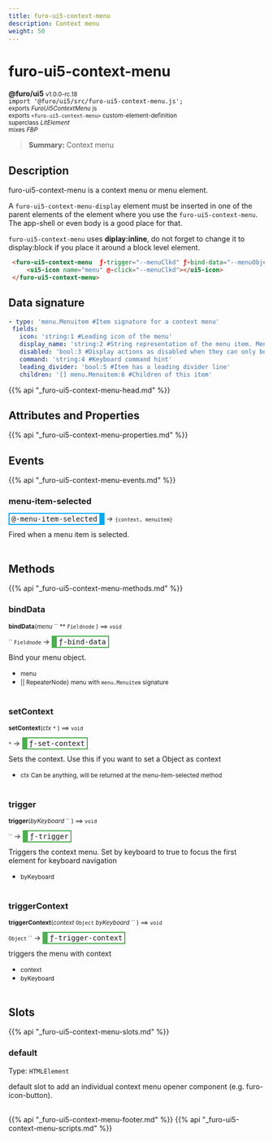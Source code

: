 ```yaml
---
title: furo-ui5-context-menu
description: Context menu
weight: 50
---
```


# furo-ui5-context-menu
**@furo/ui5** <small>v1.0.0-rc.18</small>
<br>`import '@furo/ui5/src/furo-ui5-context-menu.js';`<small>
<br>exports *FuroUi5ContextMenu* js
<br>exports `<furo-ui5-context-menu>` custom-element-definition
<br>superclass *LitElement*
<br> mixes *FBP*</small>

> **Summary:** Context menu

## Description

furo-ui5-context-menu is a context menu or menu element.

A `furo-ui5-context-menu-display` element must be inserted in one of the parent elements of the element where you
use the `furo-ui5-context-menu`. The app-shell or even body is a good place for that.

`furo-ui5-context-menu` uses **diplay:inline**, do not forget to change it to display:block if you place it around a block level element.

```html
 <furo-ui5-context-menu  ƒ-trigger="--menuClkd" ƒ-bind-data="--menuObject" @-menu-item-selected="--menuItem">
     <ui5-icon name="menu" @-click="--menuClkd"></ui5-icon>
 </furo-ui5-context-menu>
```

## Data signature

```yaml
- type: 'menu.Menuitem #Item signature for a context menu'
 fields:
   icon: 'string:1 #Leading icon of the menu'
   display_name: 'string:2 #String representation of the menu item. Menu item text'
   disabled: 'bool:3 #Display actions as disabled when they can only be used sometimes and under certain conditions.'
   command: 'string:4 #Keyboard command hint'
   leading_divider: 'bool:5 #Item has a leading divider line'
   children: '[] menu.Menuitem:6 #Children of this item'
```

{{% api "_furo-ui5-context-menu-head.md" %}}

## Attributes and Properties
{{% api "_furo-ui5-context-menu-properties.md" %}}








## Events
{{% api "_furo-ui5-context-menu-events.md" %}}

### **menu-item-selected**
<span  style="border-width:2px 10px 2px 2px; border-style: solid;border-color:  rgb(2, 168, 244);font-family:monospace; padding:2px 4px;">@-menu-item-selected</span>
→ <small>`{context, menuitem}`</small>

 Fired when a menu item is selected.
<br><br>

## Methods
{{% api "_furo-ui5-context-menu-methods.md" %}}


### **bindData**
<small>**bindData**(*menu* `` ** `Fieldnode` ) ⟹ `void`</small>

<small>`` `Fieldnode` </small> →
<span  style="border-width:2px 2px 2px 10px; border-style: solid;border-color:  rgb(76, 175, 80);font-family:monospace; padding:2px 4px;">ƒ-bind-data</span>

Bind your menu object.

- <small>menu </small>
- <small> || RepeaterNode} menu with `menu.Menuitem` signature</small>
<br><br>

### **setContext**
<small>**setContext**(*ctx* `*` ) ⟹ `void`</small>

<small>`*` </small> →
<span  style="border-width:2px 2px 2px 10px; border-style: solid;border-color:  rgb(76, 175, 80);font-family:monospace; padding:2px 4px;">ƒ-set-context</span>

Sets the context. Use this if you want to set a Object as context

- <small>ctx Can be anything, will be returned at the menu-item-selected method</small>
<br><br>

### **trigger**
<small>**trigger**(*byKeyboard* `` ) ⟹ `void`</small>

<small>`` </small> →
<span  style="border-width:2px 2px 2px 10px; border-style: solid;border-color:  rgb(76, 175, 80);font-family:monospace; padding:2px 4px;">ƒ-trigger</span>

Triggers the context menu. Set by keyboard to true to focus the first element for keyboard navigation

- <small>byKeyboard </small>
<br><br>

### **triggerContext**
<small>**triggerContext**(*context* `Object` *byKeyboard* `` ) ⟹ `void`</small>

<small>`Object` `` </small> →
<span  style="border-width:2px 2px 2px 10px; border-style: solid;border-color:  rgb(76, 175, 80);font-family:monospace; padding:2px 4px;">ƒ-trigger-context</span>

triggers the menu with context

- <small>context </small>
- <small>byKeyboard </small>
<br><br>





## Slots
{{% api "_furo-ui5-context-menu-slots.md" %}}

### **default**
Type: `HTMLElement`

default slot to add an individual context menu opener component (e.g. furo-icon-button).
<br><br>

{{% api "_furo-ui5-context-menu-footer.md" %}}
{{% api "_furo-ui5-context-menu-scripts.md" %}}
